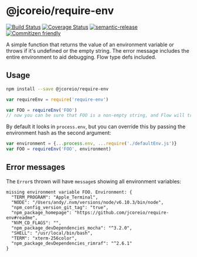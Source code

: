 # @jcoreio/require-env

[![Build Status](https://travis-ci.org/jcoreio/require-env.svg?branch=master)](https://travis-ci.org/jcoreio/require-env)
[![Coverage Status](https://codecov.io/gh/jcoreio/require-env/branch/master/graph/badge.svg)](https://codecov.io/gh/jcoreio/require-env)
[![semantic-release](https://img.shields.io/badge/%20%20%F0%9F%93%A6%F0%9F%9A%80-semantic--release-e10079.svg)](https://github.com/semantic-release/semantic-release)
[![Commitizen friendly](https://img.shields.io/badge/commitizen-friendly-brightgreen.svg)](http://commitizen.github.io/cz-cli/)

A simple function that returns the value of an environment variable or throws if it's undefined or the empty string.
The error message includes the entire environment to aid debugging.  Flow type defs included.

## Usage

```sh
npm install --save @jcoreio/require-env
```

```js
var requireEnv = require('require-env')

var FOO = requireEnv('FOO')
// now you can be sure that FOO is a non-empty string, and Flow will trust that it is too.
```

By default it looks in `process.env`, but you can override this by passing the environment
hash as the second argument:
```js
var environment = {...process.env, ...require('./defaultEnv.js')}
var FOO = requireEnv('FOO', environment)
```

## Error messages

The `Error`s thrown will have `message`s showing all environment variables:

```
missing environment variable FOO. Environment: {
  "TERM_PROGRAM": "Apple_Terminal",
  "NODE": "/Users/andy/.nvm/versions/node/v6.10.3/bin/node",
  "npm_config_version_git_tag": "true",
  "npm_package_homepage": "https://github.com/jcoreio/require-env#readme",
  "NVM_CD_FLAGS": "",
  "npm_package_devDependencies_mocha": "^3.2.0",
  "SHELL": "/usr/local/bin/bash",
  "TERM": "xterm-256color",
  "npm_package_devDependencies_rimraf": "^2.6.1"
}
```
